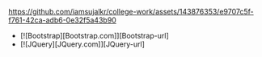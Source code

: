 
https://github.com/iamsujalkr/college-work/assets/143876353/e9707c5f-f761-42ca-adb6-0e32f5a43b90

* [![Bootstrap][Bootstrap.com]][Bootstrap-url]
* [![JQuery][JQuery.com]][JQuery-url]

